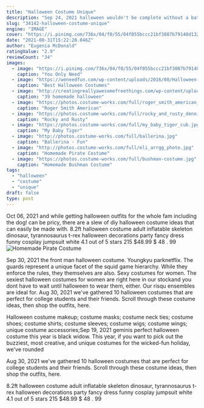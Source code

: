 ```yaml
---
title: "Halloween Costume Unique"
description: "Sep 24, 2021 halloween wouldn't be complete without a bat flitting about. Designer and doll maker merrilee liddiard created this adorable kid's halloween costume using everyday materials like"
slug: "34142-halloween-costume-unique"
engine: "IMAGE"
cover: "https://i.pinimg.com/736x/04/f0/55/04f055bccc21bf3087b79148d132bf76.jpg"
date: "2021-08-31T15:22:20.046Z"
author: "Eugenia McDonald"
ratingValue: "2.9"
reviewCount: "34"
images:
  - image: "https://i.pinimg.com/736x/04/f0/55/04f055bccc21bf3087b79148d132bf76.jpg"
    caption: "You Only Need"
  - image: "https://weneedfun.com/wp-content/uploads/2016/08/Halloween-Costumes-For-Men-11.jpg"
    caption: "Best Halloween Costumes"
  - image: "http://creatingreallyawesomefreethings.com/wp-content/uploads/2012/05/costumzee-5374-full1.jpg"
    caption: "39 homemade halloween"
  - image: "https://photos.costume-works.com/full/roger_smith_american_dad1.jpg"
    caption: "Roger Smith American"
  - image: "https://photos.costume-works.com/full/rocky_and_rusty_dennis1.jpg"
    caption: "Rocky and Rusty"
  - image: "https://photos.costume-works.com/full/my_baby_tiger_cub.jpg"
    caption: "My Baby Tiger"
  - image: "http://photos.costume-works.com/full/ballerina.jpg"
    caption: "Ballerina - Fun"
  - image: "http://photos.costume-works.com/full/eli_arrgg_photo.jpg"
    caption: "Homemade Pirate Costume"
  - image: "https://photos.costume-works.com/full/bushman-costume.jpg"
    caption: "Homemade Bushman Costume"
tags:
  - "halloween"
  - "costume"
  - "unique"
draft: false
type: post
---
```


Oct 06, 2021 and while getting halloween outfits for the whole fam  including the dog!  can be pricy, there are a slew of diy halloween costume ideas that can easily be made with. 8.2ft halloween costume adult inflatable skeleton dinosaur, tyrannosaurus t-rex halloween decorations party fancy dress funny cosplay jumpsuit white 4.1 out of 5 stars 215 $48.99 $ 48 . 99
![Homemade Pirate Costume](http://photos.costume-works.com/full/eli_arrgg_photo.jpg "Homemade Pirate Costume")

Sep 30, 2021 the front man halloween costume. Youngkyu parknetflix.  The guards represent a unique facet of the squid game hierarchy. While they enforce the rules, they themselves are also. Sexy costumes for women. The sexiest halloween costumes for women are right here in our stockand you dont have to wait until halloween to wear them, either. Our risqu ensembles are ideal for. Aug 30, 2021 we&#39;ve gathered 10 halloween costumes that are perfect for college students and their friends. Scroll through these costume ideas, then shop the outfits, here.
<!--inArticleAds-->

<!--galleryOne-->

Halloween costume makeup; costume masks; costume neck ties; costume shoes; costume shirts; costume sleeves; costume wigs; costume wings; unique costume accessories;Sep 19, 2021 geminis perfect halloween costume this year is black widow.  This year, if you want to pick out the buzziest, most creative, and unique costumes for the wicked-fun holiday, we've rounded
<!--inArticleAds-->

<!--galleryTwo-->

Aug 30, 2021 we've gathered 10 halloween costumes that are perfect for college students and their friends. Scroll through these costume ideas, then shop the outfits, here.
<!--galleryThree-->

8.2ft halloween costume adult inflatable skeleton dinosaur, tyrannosaurus t-rex halloween decorations party fancy dress funny cosplay jumpsuit white 4.1 out of 5 stars 215 $48.99 $ 48 . 99